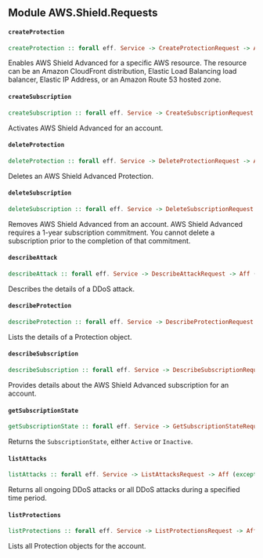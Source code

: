 ## Module AWS.Shield.Requests

#### `createProtection`

``` purescript
createProtection :: forall eff. Service -> CreateProtectionRequest -> Aff (exception :: EXCEPTION | eff) CreateProtectionResponse
```

<p>Enables AWS Shield Advanced for a specific AWS resource. The resource can be an Amazon CloudFront distribution, Elastic Load Balancing load balancer, Elastic IP Address, or an Amazon Route 53 hosted zone.</p>

#### `createSubscription`

``` purescript
createSubscription :: forall eff. Service -> CreateSubscriptionRequest -> Aff (exception :: EXCEPTION | eff) CreateSubscriptionResponse
```

<p>Activates AWS Shield Advanced for an account.</p>

#### `deleteProtection`

``` purescript
deleteProtection :: forall eff. Service -> DeleteProtectionRequest -> Aff (exception :: EXCEPTION | eff) DeleteProtectionResponse
```

<p>Deletes an AWS Shield Advanced <a>Protection</a>.</p>

#### `deleteSubscription`

``` purescript
deleteSubscription :: forall eff. Service -> DeleteSubscriptionRequest -> Aff (exception :: EXCEPTION | eff) DeleteSubscriptionResponse
```

<p>Removes AWS Shield Advanced from an account. AWS Shield Advanced requires a 1-year subscription commitment. You cannot delete a subscription prior to the completion of that commitment. </p>

#### `describeAttack`

``` purescript
describeAttack :: forall eff. Service -> DescribeAttackRequest -> Aff (exception :: EXCEPTION | eff) DescribeAttackResponse
```

<p>Describes the details of a DDoS attack. </p>

#### `describeProtection`

``` purescript
describeProtection :: forall eff. Service -> DescribeProtectionRequest -> Aff (exception :: EXCEPTION | eff) DescribeProtectionResponse
```

<p>Lists the details of a <a>Protection</a> object.</p>

#### `describeSubscription`

``` purescript
describeSubscription :: forall eff. Service -> DescribeSubscriptionRequest -> Aff (exception :: EXCEPTION | eff) DescribeSubscriptionResponse
```

<p>Provides details about the AWS Shield Advanced subscription for an account.</p>

#### `getSubscriptionState`

``` purescript
getSubscriptionState :: forall eff. Service -> GetSubscriptionStateRequest -> Aff (exception :: EXCEPTION | eff) GetSubscriptionStateResponse
```

<p>Returns the <code>SubscriptionState</code>, either <code>Active</code> or <code>Inactive</code>.</p>

#### `listAttacks`

``` purescript
listAttacks :: forall eff. Service -> ListAttacksRequest -> Aff (exception :: EXCEPTION | eff) ListAttacksResponse
```

<p>Returns all ongoing DDoS attacks or all DDoS attacks during a specified time period.</p>

#### `listProtections`

``` purescript
listProtections :: forall eff. Service -> ListProtectionsRequest -> Aff (exception :: EXCEPTION | eff) ListProtectionsResponse
```

<p>Lists all <a>Protection</a> objects for the account.</p>



